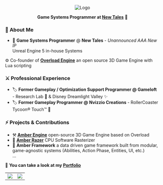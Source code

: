 <p align="center" style="margin-bottom: 0;">
  <img src="https://github.com/user-attachments/assets/03fe631c-f713-4754-91d3-f44abeeddc4b" alt="Logo" />
</p>

<p align="center">
  <strong>Game Systems Programmer at <a href="https://newtales.com">New Tales</strong></a> 🌌
</p>

### 🎯 **About Me**  
- 🌌 **Game Systems Programmer** @ **New Tales** - *Unannounced AAA New IP*   
Unreal Engine 5 in-house Systems

⚙️ Co-founder of [**Overload Engine**](https://github.com/Overload-Technologies/Overload) an open source 3D Game Engine with Lua scripting

### ⚔️ **Professional Experience**  
- 🏷️ **Former Gameplay / Optimization Support Programmer @ Gameloft** - Research Lab 🧪 & Disney Dreamlight Valley ✨
- 🏷️ **Former Gameplay Programmer @ Nvizzio Creations** - RollerCoaster Tycoon® Touch™ 🎢

### ⚡ **Projects & Contributions**
- ⚒️ [**Amber Engine**](https://github.com/maxbrundev/Amberengine) open-source 3D Game Engine based on Overload
- 📐 [**Amber Razer**](https://github.com/maxbrundev/Rasterizer) CPU Software Rasterizer
- 🧰 **Amber Framework** a data driven game framework built from modular, game-agnostic systems (Abilities, Action Phase, Entities, UI, etc.)  
...

🚀 **You can take a look at my [Portfolio](https://maxbrundev.com)**

<table>
  <tr> 
  <td align="center">
      <img align="center" src="https://github-readme-stats.vercel.app/api?username=maxbrundev&theme=dracula&show_icons=true&hide_title=true&include_all_commits=true&count_private=true&hide_border=false"/> 
      </td>
  <td align="center">
      <img align="center" src="https://github-readme-stats.vercel.app/api/top-langs/?username=maxbrundev&layout=compact&theme=dracula"/> 
      </td> 
    </tr>
</table>
</br>
